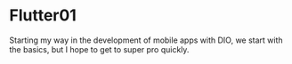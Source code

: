 # Flutter01
Starting my way in the development of mobile apps with DIO, we start with the basics, but I hope to get to super pro quickly.
